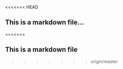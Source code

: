 <<<<<<< HEAD
## This is a markdown file...

=======
## This is a markdown file
>>>>>>> origin/master
